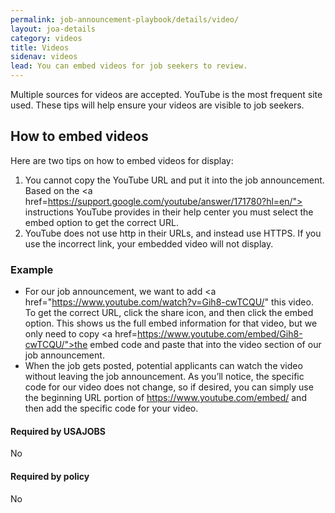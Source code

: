 ```yaml
---
permalink: job-announcement-playbook/details/video/
layout: joa-details
category: videos
title: Videos
sidenav: videos
lead: You can embed videos for job seekers to review.
---
```

Multiple sources for videos are accepted. YouTube is the most frequent site used. These tips will help ensure your videos are visible to job seekers.  

## How to embed videos 

Here are two tips on how to embed videos for display: 

1. You cannot copy the YouTube URL and put it into the job announcement. Based on the <a href=https://support.google.com/youtube/answer/171780?hl=en/"> instructions YouTube provides in their help center</a> you must select the embed option to get the correct URL.
2. YouTube does not use http in their URLs, and instead use HTTPS. If you use the incorrect link, your embedded video will not display.

### Example 

* For our job announcement, we want to add <a href="https://www.youtube.com/watch?v=Gih8-cwTCQU/" this video</a>. To get the correct URL, click the share icon, and then click the embed option. This shows us the full embed information for that video, but we only need to copy <a href=https://www.youtube.com/embed/Gih8-cwTCQU/">the embed code</a> and paste that into the video section of our job announcement. 
* When the job gets posted, potential applicants can watch the video without leaving the job announcement. As you’ll notice, the specific code for our video does not change, so if desired, you can simply use the beginning URL portion of https://www.youtube.com/embed/ and then add the specific code for your video. 

<div class="usajobs-recruitment-joa-playbook-details__container">
<div class="usajobs-recruitment-joa-playbook-details__required-by-usajobs">
  <h4>Required by USAJOBS</h4>
  <p>No</p>
</div>
<div class="usajobs-recruitment-joa-playbook-details__required-by-policy">
  <h4>Required by policy</h4>
  <p>No</p>
</div>
</div>


